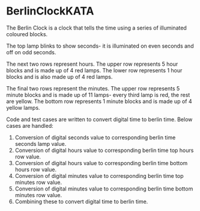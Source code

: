 # BerlinClockKATA

The Berlin Clock is a clock that tells the time using a series of illuminated coloured blocks.

The top lamp blinks to show seconds- it is illuminated on even seconds and off on odd seconds.

The next two rows represent hours. The upper row represents 5 hour blocks and is made up of 4 red lamps.
The lower row represents 1 hour blocks and is also made up of 4 red lamps.

The final two rows represent the minutes. The upper row represents 5 minute blocks and is made up of 11 lamps-
every third lamp is red, the rest are yellow. The bottom row represents 1 minute blocks and is made up of 4 yellow lamps.

Code and test cases are written to convert digital time to berlin time. Below cases are handled:
1. Conversion of digital seconds value to corresponding berlin time seconds lamp value.
2. Conversion of digital hours value to corresponding berlin time top hours row value.
3. Conversion of digital hours value to corresponding berlin time bottom hours row value.
4. Conversion of digital minutes value to corresponding berlin time top minutes row value.
5. Conversion of digital minutes value to corresponding berlin time bottom minutes row value.
6. Combining these to convert digital time to berlin time.
